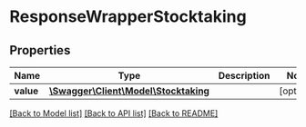 # ResponseWrapperStocktaking

## Properties
Name | Type | Description | Notes
------------ | ------------- | ------------- | -------------
**value** | [**\Swagger\Client\Model\Stocktaking**](Stocktaking.md) |  | [optional] 

[[Back to Model list]](../README.md#documentation-for-models) [[Back to API list]](../README.md#documentation-for-api-endpoints) [[Back to README]](../README.md)


